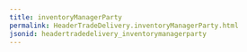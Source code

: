 ```yaml
---
title: inventoryManagerParty
permalink: HeaderTradeDelivery.inventoryManagerParty.html
jsonid: headertradedelivery_inventorymanagerparty
---
```


